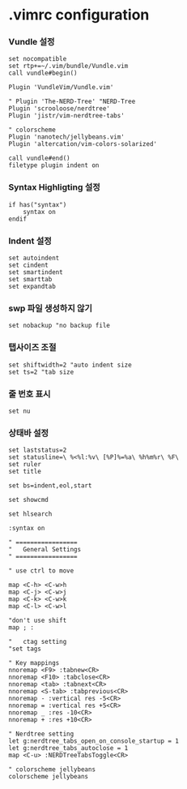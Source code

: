 # .vimrc configuration

### Vundle 설정

```vimrc
set nocompatible
set rtp+=~/.vim/bundle/Vundle.vim
call vundle#begin()

Plugin 'VundleVim/Vundle.vim'

" Plugin 'The-NERD-Tree' "NERD-Tree
Plugin 'scrooloose/nerdtree'
Plugin 'jistr/vim-nerdtree-tabs'

" colorscheme
Plugin 'nanotech/jellybeans.vim'
Plugin 'altercation/vim-colors-solarized'

call vundle#end()
filetype plugin indent on
```

### Syntax Highligting 설정

```
if has("syntax")
	syntax on
endif
```
### Indent 설정

```
set autoindent
set cindent
set smartindent
set smarttab
set expandtab
```

### swp 파일 생성하지 않기

```
set nobackup "no backup file
```

### 탭사이즈 조절

```
set shiftwidth=2 "auto indent size
set ts=2 "tab size
```

### 줄 번호 표시

```
set nu
```

### 상태바 설정

```
set laststatus=2
set statusline=\ %<%l:%v\ [%P]%=%a\ %h%m%r\ %F\
set ruler
set title
```

```
set bs=indent,eol,start
```
```
set showcmd
```
```
set hlsearch
```
```
:syntax on
```

```
" =================
"	General Settings
" =================

" use ctrl to move

map <C-h> <C-w>h
map <C-j> <C-w>j
map <C-k> <C-w>k
map <C-l> <C-w>l
```

```
"don't use shift
map ; :
```

```
"	ctag setting
"set tags
```

```
" Key mappings
nnoremap <F9> :tabnew<CR>
nnoremap <F10> :tabclose<CR>
nnoremap <tab> :tabnext<CR>
nnoremap <S-tab> :tabprevious<CR>
nnoremap - :vertical res -5<CR>
nnoremap = :vertical res +5<CR>
nnoremap _ :res -10<CR>
nnoremap + :res +10<CR>
```

```
" Nerdtree setting
let g:nerdtree_tabs_open_on_console_startup = 1
let g:nerdtree_tabs_autoclose = 1
map <C-u> :NERDTreeTabsToggle<CR>
```
```
" colorscheme jellybeans
colorscheme jellybeans
```